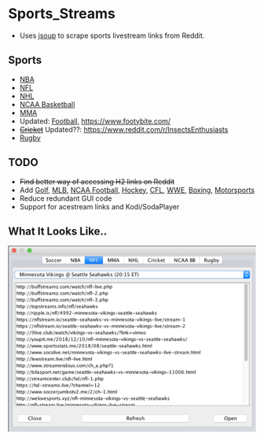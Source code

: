 # Sports_Streams

* Uses [jsoup](https://jsoup.org/) to scrape sports livestream links from Reddit.

## Sports

* [NBA](https://www.reddit.com/r/nbastreams/)
* [NFL](https://www.reddit.com/r/nflstreams/)
* [NHL](https://www.reddit.com/r/NHLStreams/)
* [NCAA Basketball](https://www.reddit.com/r/ncaaBBallStreams/)
* [MMA](https://www.reddit.com/r/MMAStreams/)
* Updated: [Football](https://www.reddit.com/r/redsoccer/), https://www.footybite.com/
* ~~[Cricket](https://www.reddit.com/r/cricketstreams/)~~ Updated??: https://www.reddit.com/r/InsectsEnthusiasts
* [Rugby](https://www.reddit.com/r/rugbystreams/)

## TODO

* ~~Find better way of accessing H2 links on Reddit~~
* Add [Golf](https://www.reddit.com/r/PuttStreams/), [MLB](https://www.reddit.com/r/MLBStreams/), [NCAA Football](https://www.reddit.com/r/CFBStreams/), [Hockey](https://www.reddit.com/r/HockeyStreams), [CFL](https://www.reddit.com/r/CFLStreams), [WWE](https://www.reddit.com/r/WWEstreams), [Boxing](https://www.reddit.com/r/BoxingStreams), [Motorsports](https://www.reddit.com/r/motorsportsstreams/)
* Reduce redundant GUI code
* Support for acestream links and Kodi/SodaPlayer

## What It Looks Like..
![What it looks like...](https://github.com/ahudson20/Sports_Streams/blob/master/ddd.png)
